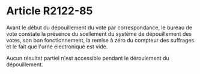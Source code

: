 # Article R2122-85

Avant le début du dépouillement du vote par correspondance, le bureau de vote constate la présence du scellement du système de dépouillement des votes, son bon fonctionnement, la remise à zéro du compteur des suffrages et le fait que l'urne électronique est vide. 
  
   
Aucun résultat partiel n'est accessible pendant le déroulement du dépouillement.